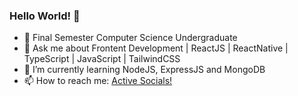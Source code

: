 ### Hello World! 👋


<!--
**jaffasunny/jaffasunny** is a ✨ _special_ ✨ repository because its `README.md` (this file) appears on your GitHub profile.

Here are some ideas to get you started:

- 🔭 I’m currently working on ...

- 🌱 I’m currently learning NodeJS, ExpressJS and MongoDB
- 👯 I’m looking to collaborate on ...
- 🤔 I’m looking for help with ...
- 💬 Ask me about ...
- 📫 How to reach me: ...
- 😄 Pronouns: ...
- ⚡ Fun fact: ...
-->

- 🏫 Final Semester Computer Science Undergraduate
- 💬 Ask me about Frontent Development | ReactJS | ReactNative | TypeScript | JavaScript | TailwindCSS
- 🌱 I’m currently learning NodeJS, ExpressJS and MongoDB
- 📫 How to reach me: <a href="https://linktr.ee/jaffasunny" target="_blank">Active Socials!</a>
